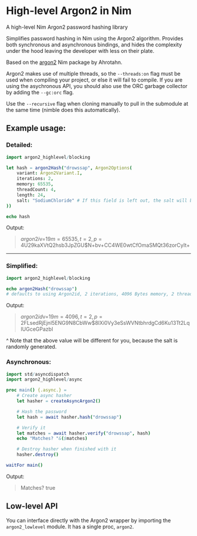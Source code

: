 # High-level Argon2 in Nim
A high-level Nim Argon2 password hashing library

Simplifies password hashing in Nim using the Argon2 algorithm.
Provides both synchronous and asynchronous bindings, and hides the complexity under the hood leaving the developer with less on their plate.

Based on the [argon2](https://github.com/Ahrotahn/argon2) Nim package by Ahrotahn.

Argon2 makes use of multiple threads, so the `--threads:on` flag must be used when compiling your project, or else it will fail to compile.
If you are using the asychronous API, you should also use the ORC garbage collector by adding the `--gc:orc` flag.

Use the `--recursive` flag when cloning manually to pull in the submodule at the same time (nimble does this automatically).  

Example usage:
---
### Detailed:
```nim
import argon2_highlevel/blocking

let hash = argon2Hash("drowssap", Argon2Options(
    variant: Argon2Variant.I,
    iterations: 2,
    memory: 65535,
    threadCount: 4,
    length: 24,
    salt: "SodiumChloride" # If this field is left out, the salt will be randomly generated
))

echo hash
```
Output:
> $argon2i$v=19$m=65535,t=2,p=4$U29kaXVtQ2hsb3JpZGU$N+bv+CC4WE0wtCfOmaSMQt36zorCyIt+

---
### Simplified:
```nim
import argon2_highlevel/blocking

echo argon2Hash("drowssap")
# defaults to using Argon2id, 2 iterations, 4096 Bytes memory, 2 threads, 32byte hash length, 16 byte salt
```
Output:
> $argon2id$v=19$m=4096,t=2,p=2$FLsedRjEjnl5ENG9N8CbWw$8IXi0Vy3eSsWVNtbhrdgCd6Ku13Tt2LqIUGceGPazbI

^ Note that the above value will be different for you, because the salt is randomly generated.

### Asynchronous:

```nim
import std/asyncdispatch
import argon2_highlevel/async

proc main() {.async.} =
    # Create async hasher
    let hasher = createAsyncArgon2()

    # Hash the password
    let hash = await hasher.hash("drowssap")

    # Verify it
    let matches = await hasher.verify("drowssap", hash)
    echo "Matches? "&($matches)

    # Destroy hasher when finished with it
    hasher.destroy()

waitFor main()
```
Output:
> Matches? true

## Low-level API

You can interface directly with the Argon2 wrapper by importing the `argon2_lowlevel` module. It has a single proc, `argon2`.